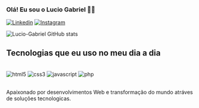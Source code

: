 ### Olá! Eu sou o Lucio Gabriel 🖐🏾

[![Linkedin](https://img.shields.io/badge/LinkedIn-0077B5?style=for-the-badge&logo=linkedin&logoColor=white)](https://www.linkedin.com/in/lucio-gabriel-6a9887276/)
[![Instagram](https://img.shields.io/badge/Instagram-E4405F?style=for-the-badge&logo=instagram&logoColor=white)](https://www.instagram.com/eogab__dev/)


![Lucio-Gabriel GitHub stats](https://github-readme-stats.vercel.app/api?username=Lucio-Gabriel&show_icons=true&theme=dracula)

## Tecnologias que eu uso no meu dia a dia

<div style="display: inline_block"><br/>
    <img align="center" alt="html5" src="https://img.shields.io/badge/HTML5-E34F26?style=for-the-badge&logo=html5&logoColor=white">
    <img align="center" alt="css3" src="https://img.shields.io/badge/CSS3-1572B6?style=for-the-badge&logo=css3&logoColor=white">
    <img align="center" alt="javascript" src="https://img.shields.io/badge/JavaScript-323330?style=for-the-badge&logo=javascript&logoColor=F7DF1E">
    <img align="center" alt="php" src="[https://img.shields.io/badge/JavaScript-323330?style=for-the-badge&logo=javascript&logoColor=F7DF1E](https://img.shields.io/badge/PHP-777BB4?style=for-the-badge&logo=php&logoColor=white)">
</div><br>

Apaixonado por desenvolvimentos Web e transformação do mundo atráves de soluções tecnologicas.
